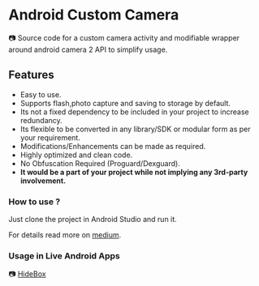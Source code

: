 # Android Custom Camera
:camera:
Source code for a custom camera activity and modifiable wrapper around android camera 2 API to simplify usage.

## Features
 - Easy to use.
 - Supports flash,photo capture and saving to storage by default.
 - Its not a fixed dependency to be included in your project to increase redundancy.
 - Its flexible to be converted in any library/SDK or modular form as per your requirement.
 - Modifications/Enhancements can be made as required.
 - Highly optimized and clean code.
 - No Obfuscation Required (Proguard/Dexguard).
 - **It would be a part of your project while not implying any 3rd-party involvement.**

### How to use ?

   Just clone the project in Android Studio and run it.
  
   For details read more on [medium](https://medium.com/@mmobinbutt/camera-2-api-for-android-2dc3168b29a9).
   
   
### Usage in Live Android Apps
    
 :camera: [HideBox](https://play.google.com/store/apps/details?id=com.hidebox.mobileapp) 

